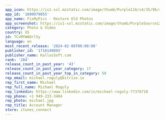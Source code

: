 ```yaml
---
app_icon: https://is1-ssl.mzstatic.com/image/thumb/Purple116/v4/35/9b/49/359b499f-23be-1634-9e13-d0332f258457/AppIcon-0-0-1x_U007emarketing-0-7-0-85-220.png/1024x1024bb.png
app_id: '1600979855'
app_name: FixMyPics - Restore Old Photos
app_screenshot: https://is1-ssl.mzstatic.com/image/thumb/PurpleSource126/v4/1b/0d/e4/1b0de43a-701d-5f24-a3b5-213b8d8b5bb0/e5fa85a0-e978-467f-bc5f-e4632b8379ff_1242x2688__U00285_U0029.png/1242x2688bb.png
category: Photo & Video
country: US
id: TCvMYWAOrl5y
language: en
most_recent_release: '2024-02-06T00:00:00'
publisher_id: '1716149893'
publisher_name: KallosSoft.com
rank: '284'
release_count_in_past_year: '43'
release_count_in_past_year_category: 17
release_count_in_past_year_top_in_category: 50
rep_email: michael.roguly@bitrise.io
rep_first_name: Michael
rep_full_name: Michael Roguly
rep_linkedin: https://www.linkedin.com/in/michael-roguly-77376710
rep_phone: +1 949-233-3404
rep_photo: michael.jpg
rep_title: Account Manager
store: itunes_connect
---
```

